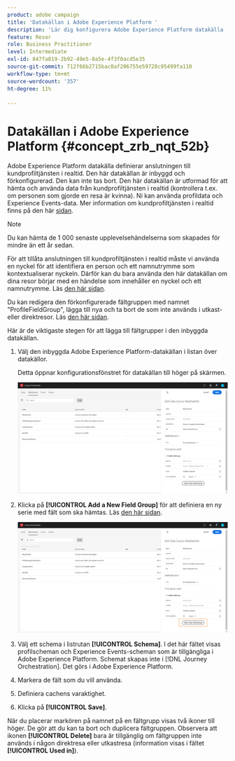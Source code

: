 ```yaml
---
product: adobe campaign
title: 'Datakällan i Adobe Experience Platform '
description: 'Lär dig konfigurera Adobe Experience Platform datakälla '
feature: Resor
role: Business Practitioner
level: Intermediate
exl-id: 847fa819-2b92-49e5-8a5e-4f3f0acd5e35
source-git-commit: 712f66b2715bac0af206755e59728c95499fa110
workflow-type: tm+mt
source-wordcount: '357'
ht-degree: 11%

---
```


# Datakällan i Adobe Experience Platform {#concept_zrb_nqt_52b}

Adobe Experience Platform datakälla definierar anslutningen till kundprofiltjänsten i realtid. Den här datakällan är inbyggd och förkonfigurerad. Den kan inte tas bort. Den här datakällan är utformad för att hämta och använda data från kundprofiltjänsten i realtid (kontrollera t.ex. om personen som gjorde en resa är kvinna). Ni kan använda profildata och Experience Events-data. Mer information om kundprofiltjänsten i realtid finns på den här [sidan](https://docs.adobe.com/content/help/sv-SE/experience-platform/profile/home.html).

>[!NOTE]
>
>Du kan hämta de 1 000 senaste upplevelsehändelserna som skapades för mindre än ett år sedan.

För att tillåta anslutningen till kundprofiltjänsten i realtid måste vi använda en nyckel för att identifiera en person och ett namnutrymme som kontextualiserar nyckeln. Därför kan du bara använda den här datakällan om dina resor börjar med en händelse som innehåller en nyckel och ett namnutrymme. Läs [den här sidan](../building-journeys/journey.md).

Du kan redigera den förkonfigurerade fältgruppen med namnet &quot;ProfileFieldGroup&quot;, lägga till nya och ta bort de som inte används i utkast- eller direktresor. Läs [den här sidan](../datasource/field-groups.md).

Här är de viktigaste stegen för att lägga till fältgrupper i den inbyggda datakällan.

1. Välj den inbyggda Adobe Experience Platform-datakällan i listan över datakällor.

   Detta öppnar konfigurationsfönstret för datakällan till höger på skärmen.

   ![](../assets/journey23.png)

1. Klicka på **[!UICONTROL Add a New Field Group]** för att definiera en ny serie med fält som ska hämtas. Läs [den här sidan](../datasource/field-groups.md).

   ![](../assets/journey24.png)

1. Välj ett schema i listrutan **[!UICONTROL Schema]**. I det här fältet visas profilscheman och Experience Events-scheman som är tillgängliga i Adobe Experience Platform. Schemat skapas inte i [!DNL Journey Orchestration]. Det görs i Adobe Experience Platform.
1. Markera de fält som du vill använda.
1. Definiera cachens varaktighet.
1. Klicka på **[!UICONTROL Save]**.

När du placerar markören på namnet på en fältgrupp visas två ikoner till höger. De gör att du kan ta bort och duplicera fältgruppen. Observera att ikonen **[!UICONTROL Delete]** bara är tillgänglig om fältgruppen inte används i någon direktresa eller utkastresa (information visas i fältet **[!UICONTROL Used in]**).
